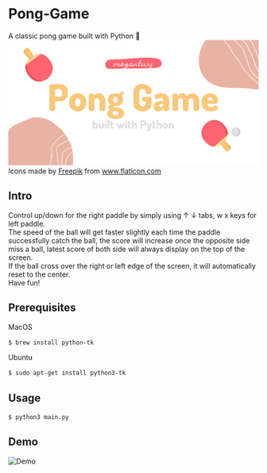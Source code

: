 # Pong-Game
A classic pong game built with Python 🏓
![](https://github.com/meganlwy/Pong-Game/blob/main/pong_header.png)
Icons made by <a href="https://www.freepik.com" title="Freepik">Freepik</a> from <a href="https://www.flaticon.com/" title="Flaticon">www.flaticon.com</a></div>

## Intro
Control up/down for the right paddle by simply using ↑ ↓ tabs, w x keys for left paddle.<br />
The speed of the ball will get faster slightly each time the paddle successfully catch the ball, the score will increase once the opposite side miss a ball,
latest score of both side will always display on the top of the screen.<br />
If the ball cross over the right or left edge of the screen, it will automatically reset to the center.<br />
Have fun!<br />

## Prerequisites

MacOS 
```sh
$ brew install python-tk
```

Ubuntu
```sh
$ sudo apt-get install python3-tk
```

## Usage

```sh
$ python3 main.py
```

## Demo
![Demo](https://media.giphy.com/media/r9MY4M94RN0cMqgXQ9/giphy.gif)


